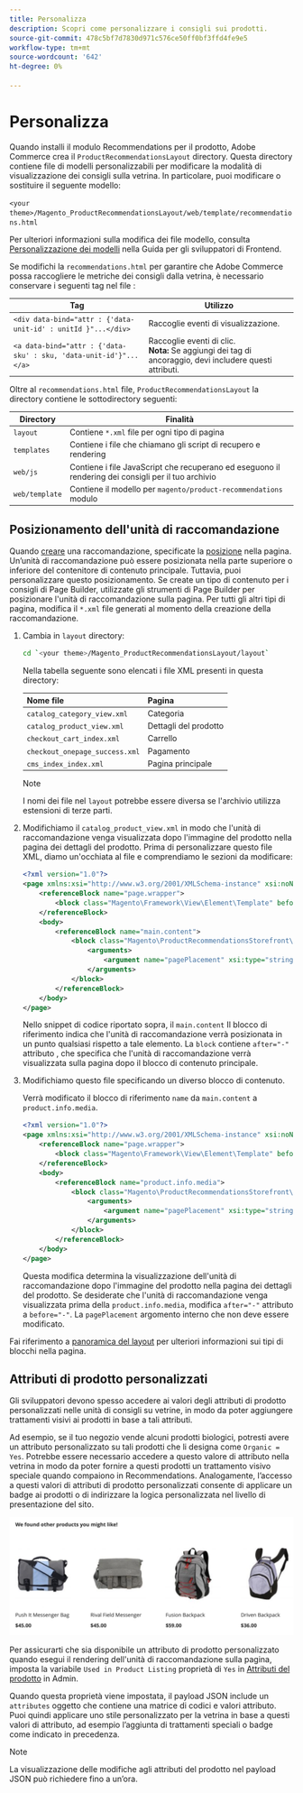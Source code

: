 ```yaml
---
title: Personalizza
description: Scopri come personalizzare i consigli sui prodotti.
source-git-commit: 478c5bf7d7830d971c576ce50ff0bf3ffd4fe9e5
workflow-type: tm+mt
source-wordcount: '642'
ht-degree: 0%

---
```


# Personalizza

Quando installi il modulo Recommendations per il prodotto, Adobe Commerce crea il `ProductRecommendationsLayout` directory. Questa directory contiene file di modelli personalizzabili per modificare la modalità di visualizzazione dei consigli sulla vetrina. In particolare, puoi modificare o sostituire il seguente modello:

`<your theme>/Magento_ProductRecommendationsLayout/web/template/recommendations.html`

Per ulteriori informazioni sulla modifica dei file modello, consulta [Personalizzazione dei modelli](https://developer.adobe.com/commerce/frontend-core/guide/templates/walkthrough/) nella Guida per gli sviluppatori di Frontend.

Se modifichi la `recommendations.html` per garantire che Adobe Commerce possa raccogliere le metriche dei consigli dalla vetrina, è necessario conservare i seguenti tag nel file :

| Tag | Utilizzo |
|---|---|
| `<div data-bind="attr : {'data-unit-id' : unitId }"...</div>` | Raccoglie eventi di visualizzazione. |
| `<a data-bind="attr : {'data-sku' : sku, 'data-unit-id'}"...</a>` | Raccoglie eventi di clic. <br/>**Nota:** Se aggiungi dei tag di ancoraggio, devi includere questi attributi. |

Oltre al `recommendations.html` file, `ProductRecommendationsLayout` la directory contiene le sottodirectory seguenti:

| Directory | Finalità |
|---|---|
| `layout` | Contiene `*.xml` file per ogni tipo di pagina |
| `templates` | Contiene i file che chiamano gli script di recupero e rendering |
| `web/js` | Contiene i file JavaScript che recuperano ed eseguono il rendering dei consigli per il tuo archivio |
| `web/template` | Contiene il modello per `magento/product-recommendations` modulo |

## Posizionamento dell&#39;unità di raccomandazione

Quando [creare](create.md) una raccomandazione, specificate la [posizione](placement.md) nella pagina. Un’unità di raccomandazione può essere posizionata nella parte superiore o inferiore del contenitore di contenuto principale. Tuttavia, puoi personalizzare questo posizionamento. Se create un tipo di contenuto per i consigli di Page Builder, utilizzate gli strumenti di Page Builder per posizionare l&#39;unità di raccomandazione sulla pagina. Per tutti gli altri tipi di pagina, modifica il `*.xml` file generati al momento della creazione della raccomandazione.

1. Cambia in `layout` directory:

   ```bash
   cd `<your theme>/Magento_ProductRecommendationsLayout/layout`
   ```

   Nella tabella seguente sono elencati i file XML presenti in questa directory:

   | Nome file | Pagina |
   |---|---|
   | `catalog_category_view.xml` | Categoria |
   | `catalog_product_view.xml` | Dettagli del prodotto |
   | `checkout_cart_index.xml` | Carrello |
   | `checkout_onepage_success.xml` | Pagamento |
   | `cms_index_index.xml` | Pagina principale |

   >[!NOTE]
   >
   >I nomi dei file nel `layout` potrebbe essere diversa se l&#39;archivio utilizza estensioni di terze parti.

1. Modifichiamo il `catalog_product_view.xml` in modo che l&#39;unità di raccomandazione venga visualizzata dopo l&#39;immagine del prodotto nella pagina dei dettagli del prodotto. Prima di personalizzare questo file XML, diamo un&#39;occhiata al file e comprendiamo le sezioni da modificare:

   ```xml
   <?xml version="1.0"?>
   <page xmlns:xsi="http://www.w3.org/2001/XMLSchema-instance" xsi:noNamespaceSchemaLocation="urn:magento:framework:View/Layout/etc/page_configuration.xsd">
       <referenceBlock name="page.wrapper">
           <block class="Magento\Framework\View\Element\Template" before="-" name="product_recommendations_fetcher" template="Magento_ProductRecommendationsStorefront::fetcher.phtml" />
       </referenceBlock>
       <body>
           <referenceBlock name="main.content">
               <block class="Magento\ProductRecommendationsStorefront\Block\Renderer" after="-" name="product_recommendations_product_below_content" template="Magento_ProductRecommendationsStorefront::renderer.phtml">
                   <arguments>
                       <argument name="pagePlacement" xsi:type="string">below-main-content</argument>
                   </arguments>
               </block>
           </referenceBlock>
       </body>
   </page>
   ```

   Nello snippet di codice riportato sopra, il `main.content` Il blocco di riferimento indica che l&#39;unità di raccomandazione verrà posizionata in un punto qualsiasi rispetto a tale elemento. La `block` contiene `after="-"` attributo , che specifica che l&#39;unità di raccomandazione verrà visualizzata sulla pagina dopo il blocco di contenuto principale.

1. Modifichiamo questo file specificando un diverso blocco di contenuto.

   Verrà modificato il blocco di riferimento `name` da `main.content` a `product.info.media`.

   ```xml
   <?xml version="1.0"?>
   <page xmlns:xsi="http://www.w3.org/2001/XMLSchema-instance" xsi:noNamespaceSchemaLocation="urn:magento:framework:View/Layout/etc/page_configuration.xsd">
       <referenceBlock name="page.wrapper">
           <block class="Magento\Framework\View\Element\Template" before="-" name="product_recommendations_fetcher" template="Magento_ProductRecommendationsStorefront::fetcher.phtml" />
       </referenceBlock>
       <body>
           <referenceBlock name="product.info.media">
               <block class="Magento\ProductRecommendationsStorefront\Block\Renderer" after="-" name="product_recommendations_product_below_content" template="Magento_ProductRecommendationsStorefront::renderer.phtml">
                   <arguments>
                       <argument name="pagePlacement" xsi:type="string">below-main-content</argument>
                   </arguments>
               </block>
           </referenceBlock>
       </body>
   </page>
   ```

   Questa modifica determina la visualizzazione dell&#39;unità di raccomandazione dopo l&#39;immagine del prodotto nella pagina dei dettagli del prodotto. Se desiderate che l&#39;unità di raccomandazione venga visualizzata prima della `product.info.media`, modifica `after="-"` attributo a `before="-"`. La `pagePlacement` argomento interno che non deve essere modificato.

Fai riferimento a [panoramica del layout](https://developer.adobe.com/commerce/frontend-core/guide/layouts/) per ulteriori informazioni sui tipi di blocchi nella pagina.

## Attributi di prodotto personalizzati

Gli sviluppatori devono spesso accedere ai valori degli attributi di prodotto personalizzati nelle unità di consigli su vetrine, in modo da poter aggiungere trattamenti visivi ai prodotti in base a tali attributi.

Ad esempio, se il tuo negozio vende alcuni prodotti biologici, potresti avere un attributo personalizzato su tali prodotti che li designa come `Organic = Yes`. Potrebbe essere necessario accedere a questo valore di attributo nella vetrina in modo da poter fornire a questi prodotti un trattamento visivo speciale quando compaiono in Recommendations. Analogamente, l’accesso a questi valori di attributi di prodotto personalizzati consente di applicare un badge ai prodotti o di indirizzare la logica personalizzata nel livello di presentazione del sito.

![Aggiungi badge](assets/unit.png)

Per assicurarti che sia disponibile un attributo di prodotto personalizzato quando esegui il rendering dell&#39;unità di raccomandazione sulla pagina, imposta la variabile `Used in Product Listing` proprietà di `Yes` in [Attributi del prodotto](https://experienceleague.adobe.com/docs/commerce-admin/catalog/product-attributes/create/attribute-product-create.html) in Admin.

Quando questa proprietà viene impostata, il payload JSON include un `attributes` oggetto che contiene una matrice di codici e valori attributo. Puoi quindi applicare uno stile personalizzato per la vetrina in base a questi valori di attributo, ad esempio l’aggiunta di trattamenti speciali o badge come indicato in precedenza.

>[!NOTE]
>
>La visualizzazione delle modifiche agli attributi del prodotto nel payload JSON può richiedere fino a un’ora.
